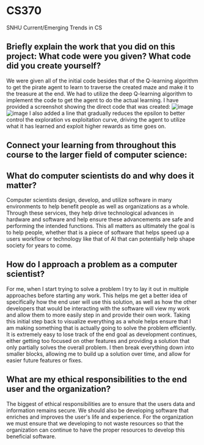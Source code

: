 # CS370
SNHU Current/Emerging Trends in CS

## Briefly explain the work that you did on this project: What code were you given? What code did you create yourself?
  We were given all of the initial code besides that of the Q-learning algorithm to get the pirate agent to learn to traverse the created maze and make it to the treasure at the end. We had to utilize the deep Q-learning algorithm to implement the code to get the agent to do the actual learning. I have provided a screenshot showing the direct code that was created:
  ![image](https://github.com/user-attachments/assets/a73c2948-f1f7-4325-bae8-e3c82c056f24)
  ![image](https://github.com/user-attachments/assets/c14f6c31-d4fb-4c15-ad27-9afdeb80113f)
  I also added a line that gradually reduces the epsilon to better control the exploration vs exploitation curve, driving the agent to utilize what it has learned and exploit higher rewards as time goes on.
## Connect your learning from throughout this course to the larger field of computer science:
  ## What do computer scientists do and why does it matter?
  Computer scientists design, develop, and utilize software in many environments to help benefit people as well as organizations as a whole. Through these services, they help drive technological advances in hardware and software and help ensure these advancements are safe and performing the intended functions. This all matters as ultimately the goal is to help people, whether that is a piece of software that helps speed up a users workflow or technology like that of AI that can potentially help shape society for years to come.
  ## How do I approach a problem as a computer scientist?
  For me, when I start trying to solve a problem I try to lay it out in multiple approaches before starting any work. This helps me get a better idea of specifically how the end user will use this solution, as well as how the other developers that would be interacting with the software will view my work and allow them to more easily step in and provide their own work. Taking this initial step back to visualize everything as a whole helps ensure that I am making something that is actually going to solve the problem efficiently. It is extremely easy to lose track of the end goal as development continues, either getting too focused on other features and providing a solution that only partially solves the overall problem. I then break everything down into smaller blocks, allowing me to build up a solution over time, and allow for easier future features or fixes.
  ## What are my ethical responsibilities to the end user and the organization?
  The biggest of ethical responsibilities are to ensure that the users data and information remains secure. We should also be developing software that enriches and improves the user's life and experience. For the organization we must ensure that we developing to not waste resources so that the organization can continue to have the proper resources to develop this beneficial software.
